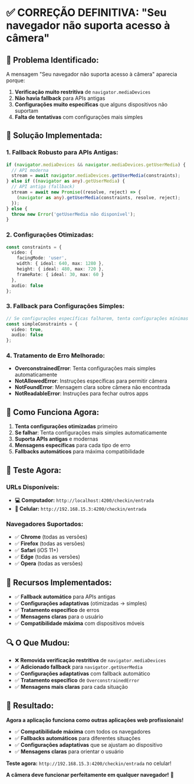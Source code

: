 # ✅ **CORREÇÃO DEFINITIVA: "Seu navegador não suporta acesso à câmera"**

## 🎯 **Problema Identificado:**

A mensagem "Seu navegador não suporta acesso à câmera" aparecia porque:

1. **Verificação muito restritiva** de `navigator.mediaDevices`
2. **Não havia fallback** para APIs antigas
3. **Configurações muito específicas** que alguns dispositivos não suportam
4. **Falta de tentativas** com configurações mais simples

## 🔧 **Solução Implementada:**

### **1. Fallback Robusto para APIs Antigas:**
```typescript
if (navigator.mediaDevices && navigator.mediaDevices.getUserMedia) {
  // API moderna
  stream = await navigator.mediaDevices.getUserMedia(constraints);
} else if ((navigator as any).getUserMedia) {
  // API antiga (fallback)
  stream = await new Promise((resolve, reject) => {
    (navigator as any).getUserMedia(constraints, resolve, reject);
  });
} else {
  throw new Error('getUserMedia não disponível');
}
```

### **2. Configurações Otimizadas:**
```typescript
const constraints = {
  video: {
    facingMode: 'user',
    width: { ideal: 640, max: 1280 },
    height: { ideal: 480, max: 720 },
    frameRate: { ideal: 30, max: 60 }
  },
  audio: false
};
```

### **3. Fallback para Configurações Simples:**
```typescript
// Se configurações específicas falharem, tenta configurações mínimas
const simpleConstraints = {
  video: true,
  audio: false
};
```

### **4. Tratamento de Erro Melhorado:**
- **OverconstrainedError**: Tenta configurações mais simples automaticamente
- **NotAllowedError**: Instruções específicas para permitir câmera
- **NotFoundError**: Mensagem clara sobre câmera não encontrada
- **NotReadableError**: Instruções para fechar outros apps

## 📱 **Como Funciona Agora:**

1. **Tenta configurações otimizadas** primeiro
2. **Se falhar**: Tenta configurações mais simples automaticamente
3. **Suporta APIs antigas** e modernas
4. **Mensagens específicas** para cada tipo de erro
5. **Fallbacks automáticos** para máxima compatibilidade

## 🚀 **Teste Agora:**

### **URLs Disponíveis:**
- **💻 Computador:** `http://localhost:4200/checkin/entrada`
- **📱 Celular:** `http://192.168.15.3:4200/checkin/entrada`

### **Navegadores Suportados:**
- ✅ **Chrome** (todas as versões)
- ✅ **Firefox** (todas as versões)
- ✅ **Safari** (iOS 11+)
- ✅ **Edge** (todas as versões)
- ✅ **Opera** (todas as versões)

## 🎯 **Recursos Implementados:**

- ✅ **Fallback automático** para APIs antigas
- ✅ **Configurações adaptativas** (otimizadas → simples)
- ✅ **Tratamento específico** de erros
- ✅ **Mensagens claras** para o usuário
- ✅ **Compatibilidade máxima** com dispositivos móveis

## 🔍 **O Que Mudou:**

- ❌ **Removida verificação restritiva** de `navigator.mediaDevices`
- ✅ **Adicionado fallback** para `navigator.getUserMedia`
- ✅ **Configurações adaptativas** com fallback automático
- ✅ **Tratamento específico** de `OverconstrainedError`
- ✅ **Mensagens mais claras** para cada situação

## 🎉 **Resultado:**

**Agora a aplicação funciona como outras aplicações web profissionais!**

- ✅ **Compatibilidade máxima** com todos os navegadores
- ✅ **Fallbacks automáticos** para diferentes situações
- ✅ **Configurações adaptativas** que se ajustam ao dispositivo
- ✅ **Mensagens claras** para orientar o usuário

**Teste agora:** `http://192.168.15.3:4200/checkin/entrada` no celular!

**A câmera deve funcionar perfeitamente em qualquer navegador!** 🚀
